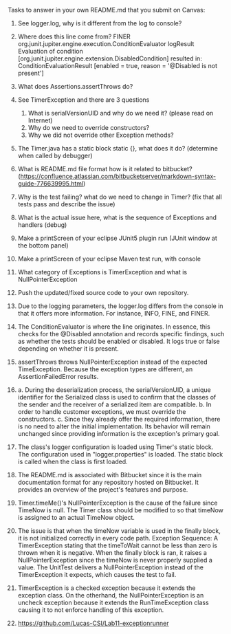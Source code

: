 Tasks to answer in your own README.md that you submit on Canvas:

1.  See logger.log, why is it different from the log to console?
1.  Where does this line come from? FINER org.junit.jupiter.engine.execution.ConditionEvaluator logResult Evaluation of condition [org.junit.jupiter.engine.extension.DisabledCondition] resulted in: ConditionEvaluationResult [enabled = true, reason = '@Disabled is not present']
1.  What does Assertions.assertThrows do?
1.  See TimerException and there are 3 questions
    1.  What is serialVersionUID and why do we need it? (please read on Internet)
    2.  Why do we need to override constructors?
    3.  Why we did not override other Exception methods?	
1.  The Timer.java has a static block static {}, what does it do? (determine when called by debugger)
1.  What is README.md file format how is it related to bitbucket? (https://confluence.atlassian.com/bitbucketserver/markdown-syntax-guide-776639995.html)
1.  Why is the test failing? what do we need to change in Timer? (fix that all tests pass and describe the issue)
1.  What is the actual issue here, what is the sequence of Exceptions and handlers (debug)
1.  Make a printScreen of your eclipse JUnit5 plugin run (JUnit window at the bottom panel) 
1.  Make a printScreen of your eclipse Maven test run, with console
1.  What category of Exceptions is TimerException and what is NullPointerException
1.  Push the updated/fixed source code to your own repository.

1. Due to the logging parameters, the logger.log differs from the console in that it offers more information. For instance, INFO, FINE, and FINER. 
2. The ConditionEvaluator is where the line originates. In essence, this checks for the @Disabled annotation and records specific findings, such as whether the tests should be enabled or disabled. It logs true or false depending on whether it is present.
3. assertThrows throws NullPointerException instead of the expected TimeException. Because the exception types are different, an AssertionFailedError results.
4. a. During the deserialization process, the serialVersionUID, a unique identifier for the Serialized class is used to confirm that the classes of the sender and the receiver of a serialized item are compatible.
   b. In order to handle customer exceptions, we must override the constructors. 
   c. Since they already offer the required information, there is no need to alter the initial implementation. Its behavior will remain unchanged since providing information is the exception's primary goal.
5. The class's logger configuration is loaded using Timer's static block. The configuration used in "logger.properties" is loaded. The static block is called when the class is first loaded.
6. The README.md is associated with Bitbucket since it is the main documentation format for any repository hosted on Bitbucket. It provides an overview of the project's features and purpose. 
7. Timer.timeMe()'s NullPointerException is the cause of the failure since TimeNow is null. The Timer class should be modified to so that timeNow is assigned to an actual TimeNow object.
8. The issue is that when the timeNow variable is used in the finally block, it is not initialized correctly in every code path. 
Exception Sequence: A TimerException stating that the timeToWait cannot be less than zero is thrown when it is negative. When the finally block is ran, it raises a NullPointerException since the timeNow is never properly supplied a value. The UnitTest delivers a NullPointerException instead of the TimerException it expects, which causes the test to fail.
11. TimerException is a checked exception because it extends the exception class. On the otherhand, the NullPointerException is an uncheck exception because it extends the RunTimeException class causing it to not enforce handling of this exception.
12. https://github.com/Lucas-CSI/Lab11-exceptionrunner


